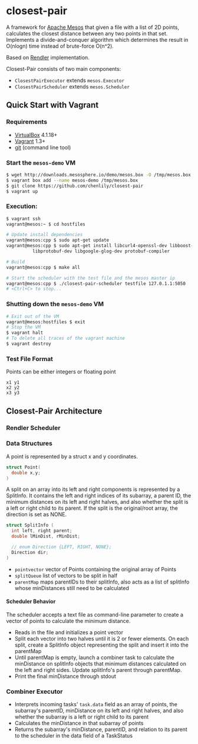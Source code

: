 # closest-pair

A framework for [Apache Mesos](http://mesos.apache.org/) that given a file with a list of 2D points, calculates the closest distance between any two points in that set. Implements a divide-and-conquer algorithm which determines the result in 
O(nlogn) time instead of brute-force O(n^2). 

Based on [Rendler](https://github.com/mesosphere/RENDLER) implementation. 

Closest-Pair consists of two main components:
* `ClosestPairExecutor` extends `mesos.Executor`
* `ClosestPairScheduler` extends `mesos.Scheduler` 

## Quick Start with Vagrant

### Requirements

- [VirtualBox](http://www.virtualbox.org/) 4.1.18+
- [Vagrant](http://www.vagrantup.com/) 1.3+
- [git](http://git-scm.com/downloads) (command line tool)

### Start the `mesos-demo` VM

```bash
$ wget http://downloads.mesosphere.io/demo/mesos.box -O /tmp/mesos.box
$ vagrant box add --name mesos-demo /tmp/mesos.box
$ git clone https://github.com/chenlily/closest-pair
$ vagrant up
```

### Execution:

```bash
$ vagrant ssh
vagrant@mesos:~ $ cd hostfiles

# Update install dependencies
vagrant@mesos:cpp $ sudo apt-get update
vagrant@mesos:cpp $ sudo apt-get install libcurl4-openssl-dev libboost-regex1.55-dev \
          libprotobuf-dev libgoogle-glog-dev protobuf-compiler

# Build
vagrant@mesos:cpp $ make all

# Start the scheduler with the test file and the mesos master ip
vagrant@mesos:cpp $ ./closest-pair-scheduler testfile 127.0.1.1:5050
# <Ctrl+C> to stop...
```

### Shutting down the `mesos-demo` VM

```bash
# Exit out of the VM
vagrant@mesos:hostfiles $ exit
# Stop the VM
$ vagrant halt
# To delete all traces of the vagrant machine
$ vagrant destroy
```

### Test File Format 
Points can be either integers or floating point
```
x1 y1
x2 y2
x3 y3 
```

## Closest-Pair Architecture

### Rendler Scheduler

### Data Structures

A point is represented by a struct x and y coordinates. 

```c++
struct Point(
  double x,y; 
)
```

A split on an array into its left and right components is represented by a SplitInfo. It contains the left and right indices of its subarray, a parent ID, the minimum distances on its left and right halves, and also whether the split is a left or right child to its parent. If the split is the original/root array, the direction is set as NONE. 

```c++
struct SplitInfo (
  int left, right parent; 
  double lMinDist, rMinDist; 

  // enum Direction {LEFT, RIGHT, NONE}; 
  Direction dir;   
)
```
* `pointvector` vector of Points containing the original array of Points
* `splitQueue` list of vectors to be split in half 
* `parentMap` maps parentIDs to their splitInfo, also acts as a list of splitInfo whose minDistances still need to be calculated

#### Scheduler Behavior

The scheduler accepts a text file as command-line parameter to create a vector of points to calculate the minimum distance. 

* Reads in the file and initializes a point vector
* Split each vector into two halves until it is 2 or fewer elements. On each split, create a SplitInfo object representing the split and insert it into the parentMap 
* Until parentMap is empty, launch a combiner task to calculate the minDistance on splitInfo objects that minimum distances calculated on the left and right sides. Update splitInfo's parent through parentMap. 
* Print the final minDistance through stdout

### Combiner Executor

- Interprets incoming tasks' `task.data` field as an array of points, the subarray's parentID, minDistance on its left and right halves, and also whether the subarray is a left or right child to its parent
- Calculates the minDistance in that subarray of points
- Returns the subarray's minDistance, parentID, and relation to its parent to the scheduler in the data field of a TaskStatus 



